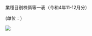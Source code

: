 業種目别株俩等一表（今和4年11-12月分）

(单位：)

![](https://www.nta.go.jp/tmp/cbcd3a47-3b86-4274-a485-f40af07473e9/images/4280df2010c36150833b806c14dcc78e944a8e2e06b659d3f6ce6f1e468526e2.jpg)